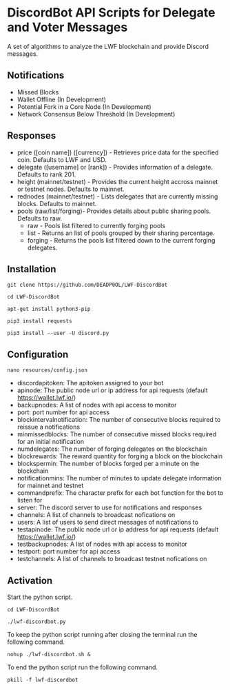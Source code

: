 # DiscordBot API Scripts for Delegate and Voter Messages

A set of algorithms to analyze the LWF blockchain and provide Discord messages.

## Notifications

- Missed Blocks
- Wallet Offline (In Development)
- Potential Fork in a Core Node (In Development)
- Network Consensus Below Threshold (In Development)

## Responses

- price ([coin name]) ([currency]) - Retrieves price data for the specified coin. Defaults to LWF and USD.
- delegate ([username] or [rank]) - Provides information of a delegate. Defaults to rank 201.
- height (mainnet/testnet) - Provides the current height accross mainnet or testnet nodes. Defaults to mainnet.
- rednodes (mainnet/testnet) - Lists delegates that are currently missing blocks. Defaults to mainnet.
- pools (raw/list/forging)- Provides details about public sharing pools. Defaults to raw.
  - raw - Pools list filtered to currently forging pools
  - list - Returns an list of pools grouped by their sharing percentage.
  - forging - Returns the pools list filtered down to the current forging delegates.

## Installation

```git clone https://github.com/DEADP0OL/LWF-DiscordBot```

```cd LWF-DiscordBot```

```apt-get install python3-pip```

```pip3 install requests```

```pip3 install --user -U discord.py```

## Configuration

```nano resources/config.json```

- discordapitoken: The apitoken assigned to your bot
- apinode: The public node url or ip address for api requests (default https://wallet.lwf.io/)
- backupnodes: A list of nodes with api access to monitor
- port: port number for api access
- blockintervalnotification: The number of consecutive blocks required to reissue a notifications
- minmissedblocks: The number of consecutive missed blocks required for an initial notification
- numdelegates: The number of forging delegates on the blockchain
- blockrewards: The reward quantity for forging a block on the blockchain
- blockspermin: The number of blocks forged per a minute on the blockchain
- notificationmins: The number of minutes to update delegate information for mainnet and testnet
- commandprefix: The character prefix for each bot function for the bot to listen for
- server: The discord server to use for notifications and responses
- channels: A list of channels to broadcast nofications on
- users: A list of users to send direct messages of notifications to
- testapinode: The public node url or ip address for api requests (default https://wallet.lwf.io/)
- testbackupnodes: A list of nodes with api access to monitor
- testport: port number for api access
- testchannels: A list of channels to broadcast testnet nofications on

## Activation

Start the python script.

```cd LWF-DiscordBot```

```./lwf-discordbot.py```

To keep the python script running after closing the terminal run the following command.

```nohup ./lwf-discordbot.sh &```

To end the python script run the following command.

```pkill -f lwf-discordbot```
